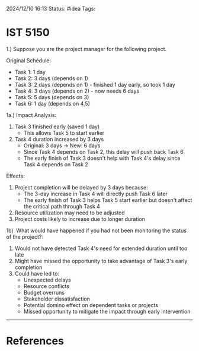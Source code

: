 2024/12/10 16:13
Status: #idea
Tags:

# IST 5150

1.) Suppose you are the project manager for the following project.

Original Schedule:

- Task 1: 1 day
- Task 2: 3 days (depends on 1)
- Task 3: 2 days (depends on 1) - finished 1 day early, so took 1 day
- Task 4: 3 days (depends on 2) - now needs 6 days
- Task 5: 5 days (depends on 3)
- Task 6: 1 day (depends on 4,5)

1a.) Impact Analysis:

1. Task 3 finished early (saved 1 day)
    - This allows Task 5 to start earlier
2. Task 4 duration increased by 3 days
    - Original: 3 days → New: 6 days
    - Since Task 4 depends on Task 2, this delay will push back Task 6
    - The early finish of Task 3 doesn't help with Task 4's delay since Task 4 depends on Task 2

Effects:

1. Project completion will be delayed by 3 days because:
    - The 3-day increase in Task 4 will directly push Task 6 later
    - The early finish of Task 3 helps Task 5 start earlier but doesn't affect the critical path through Task 4
2. Resource utilization may need to be adjusted
3. Project costs likely to increase due to longer duration

1b)  What would have happened if you had not been monitoring the status of the project?:

1. Would not have detected Task 4's need for extended duration until too late
2. Might have missed the opportunity to take advantage of Task 3's early completion
3. Could have led to:
    - Unexpected delays
    - Resource conflicts
    - Budget overruns
    - Stakeholder dissatisfaction
    - Potential domino effect on dependent tasks or projects
    - Missed opportunity to mitigate the impact through early intervention




---
# References
